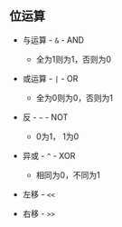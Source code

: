 ## 位运算

- 与运算 - `&` - AND
  - 全为1则为1，否则为0
- 或运算 - `|` - OR
  - 全为0则为0，否则为1
- 反 - `~` - NOT
  - 0为1， 1为0
- 异或 - `^` - XOR
  - 相同为0，不同为1

- 左移 - `<<` 

- 右移 - `>>`